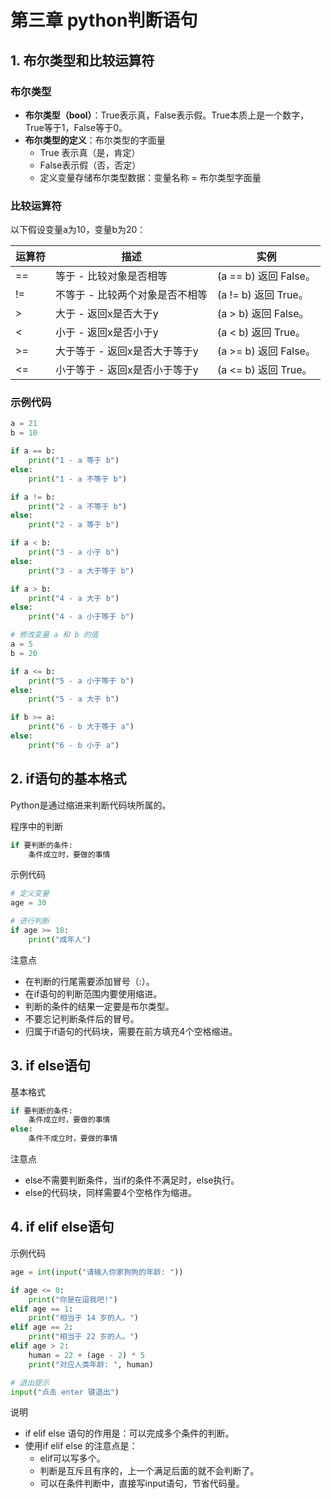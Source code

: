 # 第三章 python判断语句

## 1. 布尔类型和比较运算符

### 布尔类型

- **布尔类型（bool）**：True表示真，False表示假。True本质上是一个数字，True等于1，False等于0。
- **布尔类型的定义**：布尔类型的字面量
  - True 表示真（是，肯定）
  - False表示假（否，否定）
  - 定义变量存储布尔类型数据：变量名称 = 布尔类型字面量

### 比较运算符

以下假设变量a为10，变量b为20：

| 运算符 | 描述 | 实例 |
| --- | --- | --- |
| == | 等于 - 比较对象是否相等 | (a == b) 返回 False。 |
| != | 不等于 - 比较两个对象是否不相等 | (a != b) 返回 True。 |
| > | 大于 - 返回x是否大于y | (a > b) 返回 False。 |
| < | 小于 - 返回x是否小于y | (a < b) 返回 True。 |
| >= | 大于等于 - 返回x是否大于等于y | (a >= b) 返回 False。 |
| <= | 小于等于 - 返回x是否小于等于y | (a <= b) 返回 True。 |

### 示例代码

```python
a = 21
b = 10

if a == b:
    print("1 - a 等于 b")
else:
    print("1 - a 不等于 b")

if a != b:
    print("2 - a 不等于 b")
else:
    print("2 - a 等于 b")

if a < b:
    print("3 - a 小于 b")
else:
    print("3 - a 大于等于 b")

if a > b:
    print("4 - a 大于 b")
else:
    print("4 - a 小于等于 b")

# 修改变量 a 和 b 的值
a = 5
b = 20

if a <= b:
    print("5 - a 小于等于 b")
else:
    print("5 - a 大于 b")

if b >= a:
    print("6 - b 大于等于 a")
else:
    print("6 - b 小于 a")

```

## 2. if语句的基本格式
Python是通过缩进来判断代码块所属的。

程序中的判断
```python
if 要判断的条件:
    条件成立时，要做的事情
```

示例代码
```python
# 定义变量
age = 30

# 进行判断
if age >= 18:
    print("成年人")
```

注意点
- 在判断的行尾需要添加冒号（:）。
- 在if语句的判断范围内要使用缩进。
- 判断的条件的结果一定要是布尔类型。
- 不要忘记判断条件后的冒号。
- 归属于if语句的代码块，需要在前方填充4个空格缩进。

## 3. if else语句
基本格式
```python
if 要判断的条件:
    条件成立时，要做的事情
else:
    条件不成立时，要做的事情
```

注意点
- else不需要判断条件，当if的条件不满足时，else执行。
- else的代码块，同样需要4个空格作为缩进。

## 4. if elif else语句
示例代码
```python
age = int(input("请输入你家狗狗的年龄: "))

if age <= 0:
    print("你是在逗我吧!")
elif age == 1:
    print("相当于 14 岁的人。")
elif age == 2:
    print("相当于 22 岁的人。")
elif age > 2:
    human = 22 + (age - 2) * 5
    print("对应人类年龄: ", human)

# 退出提示
input("点击 enter 键退出")
```
说明
- if elif else 语句的作用是：可以完成多个条件的判断。
- 使用if elif else 的注意点是：
    - elif可以写多个。
    - 判断是互斥且有序的，上一个满足后面的就不会判断了。
    - 可以在条件判断中，直接写input语句，节省代码量。
